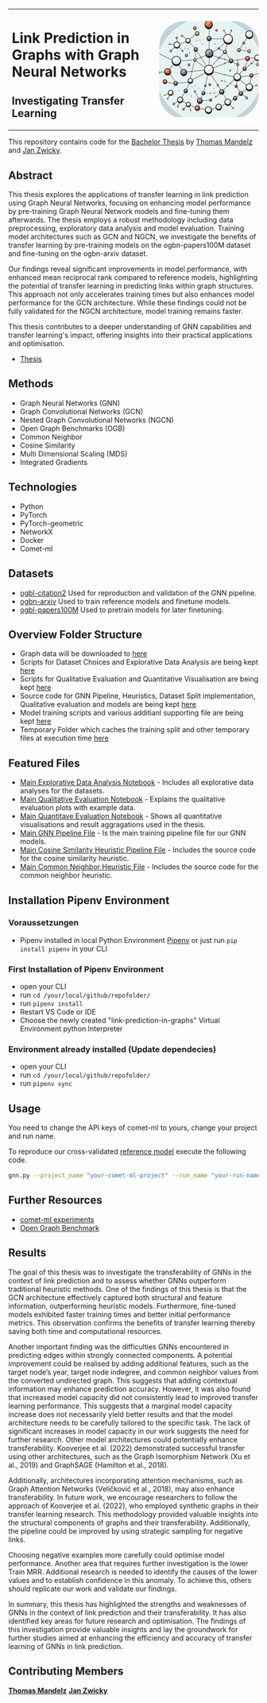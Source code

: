 <table style="border: none; border-collapse: collapse; width: 100%;">
  <tr>
    <td style="border: none; width: 70%;">
      <div>
        <h1>Link Prediction in Graphs with Graph Neural Networks</h1>
        <h2>Investigating Transfer Learning</h2>
      </div>
    </td>
    <td style="border: none; width: 30%; padding: 0; text-align: right;">
      <div style="display: flex; justify-content: flex-end; align-items: center; height: 200px;">
        <div style="width: 200px; height: auto; overflow: hidden; border-radius: 50px;">
          <img src="assets/titlepage.png" alt="Circular Image" style="width: 100%; height: auto;">
        </div>
      </div>
    </td>
  </tr>
</table>

This repository contains code for the [Bachelor Thesis](https://web0.fhnw.ch/ht/informatik/ip6/24fs/24fs_i4ds26/index.html) by [Thomas Mandelz](https://www.linkedin.com/in/tmandelz/) and [Jan Zwicky](https://www.linkedin.com/in/jan-zwicky-894939311/).

## Abstract

This thesis explores the applications of transfer learning in link prediction using Graph Neural Networks, focusing on enhancing model performance by pre-training Graph Neural Network models and fine-tuning them afterwards. The thesis employs a robust methodology including data preprocessing, exploratory data analysis and model evaluation. Training model architectures such as GCN and NGCN, we investigate the benefits of transfer learning by pre-training models on the ogbn-papers100M dataset and fine-tuning on the ogbn-arxiv dataset. 

Our findings reveal significant improvements in model performance, with enhanced mean reciprocal rank compared to reference models, highlighting the potential of transfer learning in predicting links within graph structures. This approach not only accelerates training times but also enhances model performance for the GCN architecture. While these findings could not be fully validated for the NGCN architecture, model training remains faster.

This thesis contributes to a deeper understanding of GNN capabilities and transfer learning's impact, offering insights into their practical applications and optimisation.

* [Thesis](BA_Thesis_24FS_I4DS26_GNN_signed.pdf)

## Methods

* Graph Neural Networks (GNN)
* Graph Convolutional Networks (GCN)
* Nested Graph Convolutional Networks (NGCN)
* Open Graph Benchmarks (OGB)
* Common Neighbor
* Cosine Similarity
* Multi Dimensional Scaling (MDS)
* Integrated Gradients

## Technologies

* Python
* PyTorch
* PyTorch-geometric
* NetworkX
* Docker
* Comet-ml

## Datasets

* [ogbl-citation2](https://ogb.stanford.edu/docs/linkprop/#ogbl-citation2)
Used for reproduction and validation of the GNN pipeline.
* [ogbn-arxiv](https://ogb.stanford.edu/docs/nodeprop/#ogbn-arxiv)
Used to train reference models and finetune models.
* [ogbl-papers100M](https://ogb.stanford.edu/docs/nodeprop/#ogbn-papers100M)
Used to pretrain models for later finetuning.

## Overview Folder Structure

* Graph data will be downloaded to [here](dataset)
* Scripts for Dataset Choices and Explorative Data Analysis are being kept [here](EDA)
* Scripts for Qualitative Evaluation and Quantitative Visualisation are being kept [here](evaluation)
* Source code for GNN Pipeline, Heuristics, Dataset Split implementation, Qualitative evaluation and models are being kept [here](modelling)
* Model training scripts and various additianl supporting file are being kept [here](additional)
* Temporary Folder which caches the training split and other temporary files at execution time [here](temp)

## Featured Files

* [Main Explorative Data Analysis Notebook](/EDA/2_eda_dataset.ipynb) - Includes all explorative data analyses for the datasets.
* [Main Qualitative Evaluation Notebook](/evaluation/1_evaluation_build_up.ipynb) - Explains the qualitative evaluation plots with example data.
* [Main Quantitave Evaluation Notebook](evaluation/4_visualise_results_training_curves.ipynb) - Shows all quantitative visualisations and result aggragations used in the thesis.
* [Main GNN Pipeline File](/modelling/gcn/gnn.py) - Is the main training pipeline file for our GNN models.
* [Main Cosine Similarity Heuristic Pipeline File](/modelling/heuristics/baseline_cosine_similarity.ipynb) - Includes the source code for the cosine similarity heuristic.
* [Main Common Neighbor Heuristic File](/modelling/heuristics/cn_baseline.py) - Includes the source code for the common neighbor heuristic.

## Installation Pipenv Environment

### Voraussetzungen

* Pipenv installed in local Python Environment [Pipenv](https://pipenv.pypa.io/en/latest/) or just run `pip install pipenv` in your CLI

### First Installation of Pipenv Environment

* open your CLI
* run `cd /your/local/github/repofolder/`
* run `pipenv install`
* Restart VS Code or IDE
* Choose the newly created "link-prediction-in-graphs" Virtual Environment python Interpreter

### Environment already installed (Update dependecies)

* open your CLI
* run `cd /your/local/github/repofolder/`
* run `pipenv sync`

## Usage

You need to change the API keys of comet-ml to yours, change your project and run name.

To reproduce our cross-validated [reference model](https://www.comet.com/swiggy123/gcn-reference-cross-validation) execute the following code.

``` sh
gnn.py --project_name "your-comet-ml-project" --run_name "your-run-name" --epochs 2100 --dataset ogbn-arxiv --batch_size 38349 --lr 0.0004 --num_layers 2 --hidden_channels 512 --model_architecture GCN --one_batch_training False --freeze_model False --save_model True --eval_n_hop_computational_graph 2 --epoch_checkpoints 10
```

## Further Resources

* [comet-ml experiments](https://www.comet.com/swiggy123/link-prediction)
* [Open Graph Benchmark](https://ogb.stanford.edu/)

## Results

The goal of this thesis was to investigate the transferability of GNNs in the context of link prediction and to assess whether GNNs outperform traditional heuristic methods.
One of the findings of this thesis is that the GCN architecture effectively captured both structural and feature information, outperforming heuristic models. Furthermore, fine-tuned models exhibited faster training times and better initial performance metrics. This observation confirms the benefits of transfer learning thereby saving both time and computational resources.

Another important finding was the difficulties GNNs encountered in predicting edges within strongly connected components. A potential improvement could be realised by adding additional features, such as the target node’s year, target node indegree, and common neighbor values from the converted undirected graph. This suggests that adding contextual information may enhance prediction accuracy. However, it was also found that increased model capacity did not consistently lead to improved transfer learning performance. This suggests that a marginal model capacity increase does not necessarily yield better results and that the model architecture needs to be carefully tailored to the specific task. The lack of significant increases in model capacity in our work suggests the need for further research. Other model architectures could potentially enhance transferability. Kooverjee et al. (2022) demonstrated successful transfer using other architectures, such as the Graph Isomorphism Network (Xu et al., 2019) and GraphSAGE (Hamilton et al., 2018).

Additionally, architectures incorporating attention mechanisms, such as Graph Attention Networks (Veličković et al., 2018), may also enhance transferability. In future work, we encourage researchers to follow the approach of Kooverjee et al. (2022), who employed synthetic graphs in their transfer learning research. This methodology provided valuable insights into the structural components of graphs and their transferability. Additionally, the pipeline could be improved by using strategic sampling for negative links.

Choosing negative examples more carefully could optimise model performance. Another area that requires further investigation is the lower Train MRR. Additional research is needed to identify the causes of the lower values and to establish confidence in this anomaly. To achieve this, others should replicate our work and validate our findings.

In summary, this thesis has highlighted the strengths and weaknesses of GNNs in the context of link prediction and their transferability. It has also identified key areas for future research and optimisation. The findings of this investigation provide valuable insights and lay the groundwork for further studies aimed at enhancing the efficiency and accuracy of transfer learning of GNNs in link prediction.

## Contributing Members

**[Thomas Mandelz](https://github.com/tmandelz)**
**[Jan Zwicky](https://github.com/swiggy123)**

